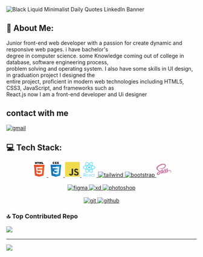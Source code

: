 ![Black Liquid Minimalist Daily Quotes LinkedIn Banner](https://github.com/mahmoud-abdelaziz0/mahmoud-abdelaziz0/assets/157170184/ebdb4fd0-2ea5-4861-878b-ec30a6581a66)

## 💫 About Me:
Junior front-end web developer with a passion for create dynamic and responsive web pages. i have bachelor's<br> degree in computer science. some Knowledge coming out of college in database, software engineering process,<br> problem solving and operating system. I also have some skills in UI design, in graduation project I designed the<br> entire project, proficient in modern web technologies including HTML5, CSS3, JavaScript, and frameworks such as<br> React.js now I am a front-end developer and Ui designer
## contact with me
<a href="mahmoudabdelazizibrahim11@gmail.com" rel="noreferrer"> 
    <img src="https://www.svgrepo.com/show/452213/gmail.svg" alt="gmail" width="40" height="40"/> 
</a> 


## 💻 Tech Stack:
<p align="center">
    <a href="#" rel="noreferrer"> 
        <img src="https://raw.githubusercontent.com/devicons/devicon/master/icons/html5/html5-original-wordmark.svg" alt="html5" width="40" height="40"/> 
    </a> 
    <a href="#" rel="noreferrer"> 
        <img src="https://raw.githubusercontent.com/devicons/devicon/master/icons/css3/css3-original-wordmark.svg" alt="css3" width="40" height="40"/> 
    </a> 
    <a href="#" rel="noreferrer"> 
        <img src="https://raw.githubusercontent.com/devicons/devicon/master/icons/javascript/javascript-original.svg" alt="javascript" width="40" height="40"/> 
    </a> 
    <a href="#" rel="noreferrer"> 
        <img src="https://raw.githubusercontent.com/devicons/devicon/master/icons/react/react-original-wordmark.svg" alt="react" width="40" height="40"/> 
    </a>
    <a href="#"  rel="noreferrer"> 
        <img src="https://www.vectorlogo.zone/logos/tailwindcss/tailwindcss-icon.svg" alt="tailwind" width="40" height="40"/> 
    </a>
    <a href="#" rel="noreferrer"> 
        <img src="https://www.svgrepo.com/show/353498/bootstrap.svg" alt="bootstrap" width="40" height="40"/> 
    </a> 
    <a href="#" rel="noreferrer"> 
        <img src="https://raw.githubusercontent.com/devicons/devicon/master/icons/sass/sass-original.svg" alt="sass" width="40" height="40"/> 
    </a>
    <br> <br>
    <a href="#" rel="noreferrer"> 
        <img src="https://www.vectorlogo.zone/logos/figma/figma-icon.svg" alt="figma" width="40" height="40"/> 
    </a>
    <a href="#" rel="noreferrer"> 
        <img src="https://www.svgrepo.com/show/303109/adobe-xd-logo.svg" alt="xd" width="40" height="40"/> 
    </a>
    <a href="#" rel="noreferrer"> 
        <img src="https://www.svgrepo.com/show/373968/photoshop.svg" alt="photoshop" width="40" height="40"/> 
    </a>
    <br> <br>
    <a href="#"  rel="noreferrer"> 
        <img src="https://www.vectorlogo.zone/logos/git-scm/git-scm-icon.svg" alt="git" width="40" height="40"/> 
    </a>
    <a href="#"  rel="noreferrer"> 
        <img src="https://www.svgrepo.com/show/512317/github-142.svg" alt="github" width="40" height="40"/> 
    </a>
</p>

### 🔝 Top Contributed Repo
![](https://github-contributor-stats.vercel.app/api?username=mahmoud-abdelaziz0&limit=5&theme=dark&combine_all_yearly_contributions=true)

---
[![](https://visitcount.itsvg.in/api?id=mahmoud-abdelaziz0&icon=0&color=0)](https://visitcount.itsvg.in)
